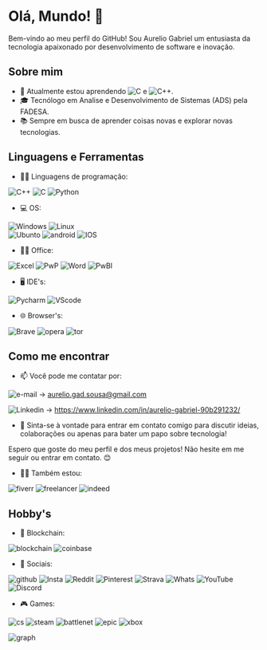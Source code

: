# Olá, Mundo! 👋

Bem-vindo ao meu perfil do GitHub! Sou Aurelio Gabriel um entusiasta da tecnologia apaixonado por desenvolvimento de software e inovação.

## Sobre mim

- 🌱 Atualmente estou aprendendo ![C](https://img.shields.io/badge/C-00599C?style=for-the-badge&logo=c&logoColor=white) e ![C++](https://img.shields.io/badge/C%2B%2B-00599C?style=for-the-badge&logo=c%2B%2B&logoColor=white).
- 🎓 Tecnólogo em Analise e Desenvolvimento de Sistemas (ADS) pela FADESA.
- 📚 Sempre em busca de aprender coisas novas e explorar novas tecnologias.

## Linguagens e Ferramentas

- 👩‍💻 Linguagens de programação:
  
![C++](https://img.shields.io/badge/C%2B%2B-00599C?style=for-the-badge&logo=c%2B%2B&logoColor=white)
![C](https://img.shields.io/badge/C-00599C?style=for-the-badge&logo=c&logoColor=white)
![Python](https://img.shields.io/badge/Python-14354C?style=for-the-badge&logo=python&logoColor=white)
  
- 💻 OS:

![Windows](https://img.shields.io/badge/Windows-017AD7?style=for-the-badge&logo=windows&logoColor=white)
![Linux](https://img.shields.io/badge/Linux-E34F26?style=for-the-badge&logo=linux&logoColor=black)  
![Ubunto](https://img.shields.io/badge/Ubuntu-E95420?style=for-the-badge&logo=ubuntu&logoColor=white)
![android](https://img.shields.io/badge/Android-3DDC84?style=for-the-badge&logo=android&logoColor=white)
![IOS](https://img.shields.io/badge/iOS-000000?style=for-the-badge&logo=ios&logoColor=white)

- 👨‍💻 Office:
  
![Excel](https://img.shields.io/badge/Microsoft_Excel-217346?style=for-the-badge&logo=microsoft-excel&logoColor=white)
![PwP](https://img.shields.io/badge/Microsoft_PowerPoint-B7472A?style=for-the-badge&logo=microsoft-powerpoint&logoColor=white)
![Word](https://img.shields.io/badge/Microsoft_Word-2B579A?style=for-the-badge&logo=microsoft-word&logoColor=white)
![PwBI](https://img.shields.io/badge/PowerBI-F2C811?style=for-the-badge&logo=Power%20BI&logoColor=white)

- 🖥️ IDE's:
  
![Pycharm](https://img.shields.io/badge/PyCharm-000000.svg?&style=for-the-badge&logo=PyCharm&logoColor=white)
![VScode](https://img.shields.io/badge/VSCode-0078D4?style=for-the-badge&logo=visual%20studio%20code&logoColor=white)

- 🌐 Browser's:

![Brave](https://img.shields.io/badge/Brave-FF1B2D?style=for-the-badge&logo=Brave&logoColor=white)
![opera](https://img.shields.io/badge/Opera-FF1B2D?style=for-the-badge&logo=Opera&logoColor=white)
![tor](https://img.shields.io/badge/Tor_Browser-7D4698?style=for-the-badge&logo=Tor-Browser&logoColor=white)

## Como me encontrar

- 📫 Você pode me contatar por:
  
![e-mail](https://img.shields.io/badge/Gmail-D14836?style=for-the-badge&logo=gmail&logoColor=white) -> aurelio.gad.sousa@gmail.com

![Linkedin](https://img.shields.io/badge/LinkedIn-0077B5?style=for-the-badge&logo=linkedin&logoColor=white) -> https://www.linkedin.com/in/aurelio-gabriel-90b291232/

- 💬 Sinta-se à vontade para entrar em contato comigo para discutir ideias, colaborações ou apenas para bater um papo sobre tecnologia!

Espero que goste do meu perfil e dos meus projetos! Não hesite em me seguir ou entrar em contato. 😊

- 🧑‍💼 Também estou:

![fiverr](https://img.shields.io/badge/fiverr-1DBF73?style=for-the-badge&logo=fiverr&logoColor=white)
![freelancer](https://img.shields.io/badge/Freelancer-29B2FE?style=for-the-badge&logo=Freelancer&logoColor=white)
![indeed](https://img.shields.io/badge/Indeed-003A9B?style=for-the-badge&logo=Indeed&logoColor=white)

## Hobby's

- 🔗 Blockchain:

![blockchain](https://img.shields.io/badge/Blockchain.com-121D33?logo=blockchaindotcom&logoColor=fff&style=for-the-badge)
![coinbase](https://img.shields.io/badge/Coinbase-0052FF?style=for-the-badge&logo=Coinbase&logoColor=white)

- 👨 Sociais:

![github](https://img.shields.io/badge/GitHub-100000?style=for-the-badge&logo=github&logoColor=white)
![Insta](https://img.shields.io/badge/Instagram-E4405F?style=for-the-badge&logo=instagram&logoColor=white)
![Reddit](https://img.shields.io/badge/Reddit-FF4500?style=for-the-badge&logo=reddit&logoColor=white)
![Pinterest](https://img.shields.io/badge/Pinterest-%23E60023.svg?&style=for-the-badge&logo=Pinterest&logoColor=white)
![Strava](https://img.shields.io/badge/Strava-FC4C02?style=for-the-badge&logo=strava&logoColor=white)
![Whats](https://img.shields.io/badge/WhatsApp-25D366?style=for-the-badge&logo=WhatsApp&logoColor=white)
![YouTube](https://img.shields.io/badge/YouTube-FF0000?style=for-the-badge&logo=youtube&logoColor=white)
![Discord](https://img.shields.io/badge/Discord-5865F2?style=for-the-badge&logo=discord&logoColor=white)

- 🎮 Games:

![cs](https://img.shields.io/badge/Counter_Strike-000000?style=for-the-badge&logo=counter-strike&logoColor=white)
![steam](https://img.shields.io/badge/Steam-000000?style=for-the-badge&logo=steam&logoColor=white)
![battlenet](https://img.shields.io/badge/Battle.net-000?style=for-the-badge&logo=battle.net&logoColor=148EFF)
![epic](https://img.shields.io/badge/Epic%20Games-313131?style=for-the-badge&logo=Epic%20Games&logoColor=white)
![xbox](https://img.shields.io/badge/Xbox-107C10?style=for-the-badge&logo=xbox&logoColor=white)

![graph](https://github-readme-activity-graph.vercel.app/graph?username=C03LHO&theme=react-dark)


